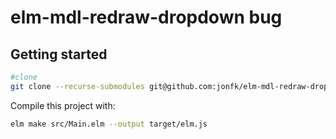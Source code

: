 # elm-mdl-redraw-dropdown bug

## Getting started
```bash
#clone
git clone --recurse-submodules git@github.com:jonfk/elm-mdl-redraw-dropdown-bug.git
```

Compile this project with:

```bash
elm make src/Main.elm --output target/elm.js
```
